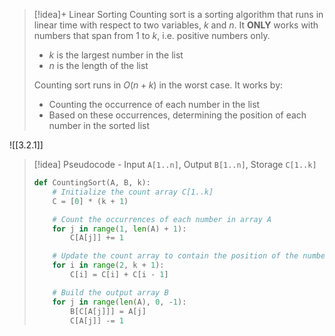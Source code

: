 
> [!idea]+ Linear Sorting
> Counting sort is a sorting algorithm that runs in linear time with respect to two variables, $k$ and $n$. It **ONLY** works with numbers that span from 1 to $k$, i.e. positive numbers only.
> - $k$ is the largest number in the list
> - $n$ is the length of the list
>   
> Counting sort runs in $O(n+k)$ in the worst case. It works by:
> - Counting the occurrence of each number in the list
> - Based on these occurrences, determining the position of each number in the sorted list

![[3.2.1]]

> [!idea] Pseudocode - Input `A[1..n]`, Output `B[1..n]`, Storage `C[1..k]`
> ```python
> def CountingSort(A, B, k):
>     # Initialize the count array C[1..k]
>     C = [0] * (k + 1)
> 
>     # Count the occurrences of each number in array A
>     for j in range(1, len(A) + 1):
>         C[A[j]] += 1
> 
>     # Update the count array to contain the position of the number
>     for i in range(2, k + 1):
>         C[i] = C[i] + C[i - 1]
> 
>     # Build the output array B
>     for j in range(len(A), 0, -1):
>         B[C[A[j]]] = A[j]
>         C[A[j]] -= 1
> ```
